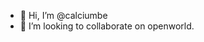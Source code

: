 - 👋 Hi, I’m @calciumbe
- 💞️ I’m looking to collaborate on openworld.

<!---
calciumbe/calciumbe is a ✨ special ✨ repository because its `README.md` (this file) appears on your GitHub profile.
You can click the Preview link to take a look at your changes.
--->
